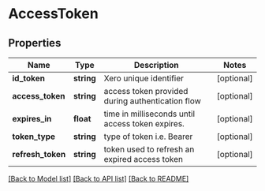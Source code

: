 # AccessToken

## Properties
Name | Type | Description | Notes
------------ | ------------- | ------------- | -------------
**id_token** | **string** | Xero unique identifier | [optional] 
**access_token** | **string** | access token provided during authentication flow | [optional] 
**expires_in** | **float** | time in milliseconds until access token expires. | [optional] 
**token_type** | **string** | type of token i.e. Bearer | [optional] 
**refresh_token** | **string** | token used to refresh an expired access token | [optional] 

[[Back to Model list]](../README.md#documentation-for-models) [[Back to API list]](../README.md#documentation-for-api-endpoints) [[Back to README]](../README.md)


